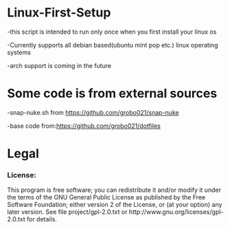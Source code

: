 # Linux-First-Setup
-this script is intended to run only once when you first install your linux os

-Currently supports all debian based(ubuntu mint pop etc.) linux operating systems

-arch support is coming in the future

# Some code is from external sources
-snap-nuke.sh from https://github.com/grobo021/snap-nuke

-base code from:https://github.com/grobo021/dotfiles

# Legal
<h3>License:</h3>
This program is free software; you can redistribute it and/or modify it under the terms of the GNU General Public License as published by the Free Software Foundation; either version 2 of the License, or (at your option) any later version.
See file project/gpl-2.0.txt or http://www.gnu.org/licenses/gpl-2.0.txt for details.
